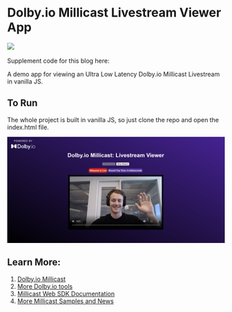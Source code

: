 # Dolby.io Millicast Livestream Viewer App
[![](https://data.jsdelivr.com/v1/package/npm/@millicast/sdk/badge)](https://www.jsdelivr.com/package/npm/@millicast/sdk)

Supplement code for this blog here:

A demo app for viewing an Ultra Low Latency Dolby.io Millicast Livestream in vanilla JS. 

## To Run
The whole project is built in vanilla JS, so just clone the repo and open the index.html file.

![Livestream viewer image](img/livestream-demo.PNG)

## Learn More:
1. [Dolby.io Millicast](https://millicast.com/)
2. [More Dolby.io tools](https://dolby.io/)
3. [Millicast Web SDK Documentation](https://docs.millicast.com/docs/web-draft)
4. [More Millicast Samples and News](https://github.com/millicast/millicast-sdk)

